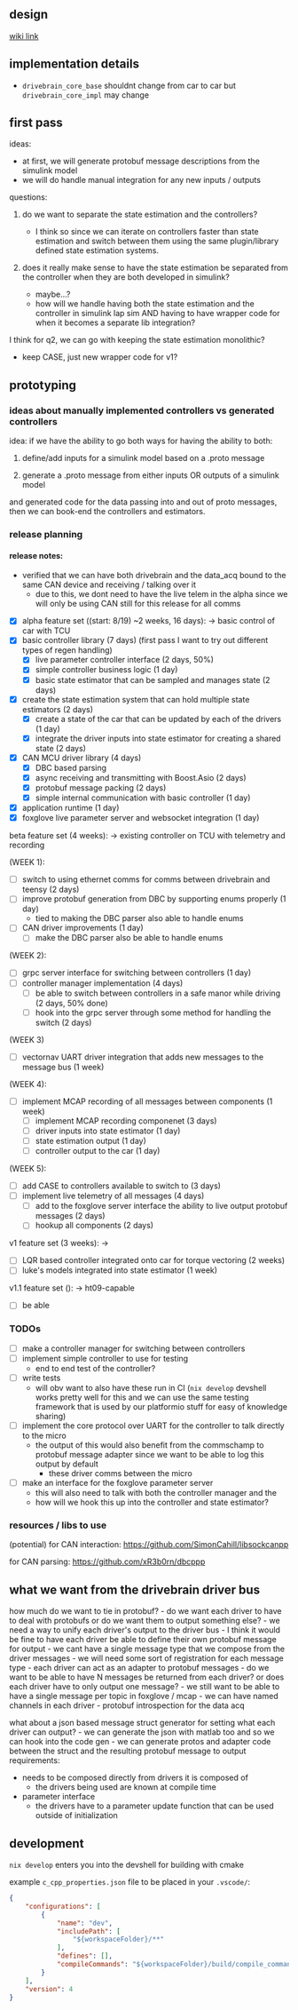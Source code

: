 ## design

[wiki link](https://wiki.hytechracing.org/books/software/page/drivebrain-architecture-rev1)

## implementation details

- `drivebrain_core_base` shouldnt change from car to car but `drivebrain_core_impl` may change


## first pass
ideas:
- at first, we will generate protobuf message descriptions from the simulink model
- we will do handle manual integration for any new inputs / outputs

questions:
1. do we want to separate the state estimation and the controllers?
    - I think so since we can iterate on controllers faster than state estimation and switch between them using the same plugin/library defined state estimation systems.

2. does it really make sense to have the state estimation be separated from the controller when they are both developed in simulink?
    - maybe...?
    - how will we handle having both the state estimation and the controller in simulink lap sim AND having to have wrapper code for when it becomes a separate lib integration?

I think for q2, we can go with keeping the state estimation monolithic? 

- keep CASE, just new wrapper code for v1? 

## prototyping

### ideas about manually implemented controllers vs generated controllers
idea: if we have the ability to go both ways for having the ability to both:
 
1. define/add inputs for a simulink model based on a .proto message

2. generate a .proto message from either inputs OR outputs of a simulink model

and generated code for the data passing into and out of proto messages, then we can book-end the controllers and estimators. 


### release planning

#### release notes:
- verified that we can have both drivebrain and the data_acq bound to the same CAN device and receiving / talking over it
    - due to this, we dont need to have the live telem in the alpha since we will only be using CAN still for this release for all comms

- [x] alpha feature set ((start: 8/19) ~2 weeks, 16 days): -> basic control of car with TCU
- [x] basic controller library (7 days) (first pass I want to try out different types of regen handling)
    - [x] live parameter controller interface (2 days, 50%)
    - [x] simple controller business logic (1 day)
    - [x] basic state estimator that can be sampled and manages state (2 days)
- [x] create the state estimation system that can hold multiple state estimators (2 days)
    - [x] create a state of the car that can be updated by each of the drivers (1 day)
    - [x] integrate the driver inputs into state estimator for creating a shared state (2 days)
- [x] CAN MCU driver library (4 days)
    - [x] DBC based parsing 
    - [x] async receiving and transmitting with Boost.Asio (2 days)
    - [x] protobuf message packing (2 days)
    - [x] simple internal communication with basic controller (1 day)
- [x] application runtime (1 day)
- [x] foxglove live parameter server and websocket integration (1 day)

beta feature set (4 weeks): -> existing controller on TCU with telemetry and recording

(WEEK 1):
- [ ] switch to using ethernet comms for comms between drivebrain and teensy (2 days)
- [ ] improve protobuf generation from DBC by supporting enums properly (1 day)
    - tied to making the DBC parser also able to handle enums
- [ ] CAN driver improvements (1 day)
    - [ ] make the DBC parser also be able to handle enums

(WEEK 2):
- [ ] grpc server interface for switching between controllers (1 day)
- [ ] controller manager implementation (4 days)
    - [ ] be able to switch between controllers in a safe manor while driving (2 days, 50% done)
    - [ ] hook into the grpc server through some method for handling the switch (2 days)

(WEEK 3)
- [ ] vectornav UART driver integration that adds new messages to the message bus (1 week)

(WEEK 4):
- [ ] implement MCAP recording of all messages between components (1 week)
    - [ ] implement MCAP recording componenet (3 days) 
    - [ ] driver inputs into state estimator (1 day)
    - [ ] state estimation output (1 day)
    - [ ] controller output to the car (1 day)

(WEEK 5):
- [ ] add CASE to controllers available to switch to (3 days)
- [ ] implement live telemetry of all messages (4 days)
    - [ ] add to the foxglove server interface the ability to live output protobuf messages (2 days)
    - [ ] hookup all components (2 days)

v1 feature set (3 weeks): -> 
- [ ] LQR based controller integrated onto car for torque vectoring (2 weeks)
- [ ] luke's models integrated into state estimator (1 week)

v1.1 feature set (): -> ht09-capable 
- [ ] be able  

### TODOs
- [ ] make a controller manager for switching between controllers
- [ ] implement simple controller to use for testing
    - end to end test of the controller?
- [ ] write tests
    - will obv want to also have these run in CI (`nix develop` devshell works pretty well for this and we can use the same testing framework that is used by our platformio stuff for easy of knowledge sharing)
- [ ] implement the core protocol over UART for the controller to talk directly to the micro
    - the output of this would also benefit from the commschamp to protobuf message adapter since we want to be able to log this output by default
        - these driver comms between the micro
- [ ] make an interface for the foxglove parameter server 
    -  this will also need to talk with both the controller manager and the
    - how will we hook this up into the controller and state estimator?

### resources / libs to use

(potential) for CAN interaction: https://github.com/SimonCahill/libsockcanpp

for CAN parsing: https://github.com/xR3b0rn/dbcppp

## what we want from the drivebrain driver bus

how much do we want to tie in protobuf?
    - do we want each driver to have to deal with protobufs or do we want them to output something else?
        - we need a way to unify each driver's output to the driver bus 
            - I think it would be fine to have each driver be able to define their own protobuf message for output
                - we cant have a single message type that we compose from the driver messages
                - we will need some sort of registration for each message type
            - each driver can act as an adapter to protobuf messages
            - do we want to be able to have N messages be returned from each driver? or does each driver have to only output one message?
                - we still want to be able to have a single message per topic in foxglove / mcap
                - we can have named channels in each driver 
                - protobuf introspection for the data acq

what about a json based message struct generator for setting what each driver can output?
    - we can generate the json with matlab too and so we can hook into the code gen 
    - we can generate protos and adapter code between the struct and the resulting protobuf message to 
output requirements:
- needs to be composed directly from drivers it is composed of
    - the drivers being used are known at compile time
- parameter interface
    - the drivers have to a parameter update function that can be used outside of initialization

## development

`nix develop` enters you into the devshell for building with cmake

example `c_cpp_properties.json` file to be placed in your `.vscode/`:
```json
{
    "configurations": [
        {
            "name": "dev",
            "includePath": [
                "${workspaceFolder}/**"
            ],
            "defines": [],
            "compileCommands": "${workspaceFolder}/build/compile_commands.json"
        }
    ],
    "version": 4
}
```